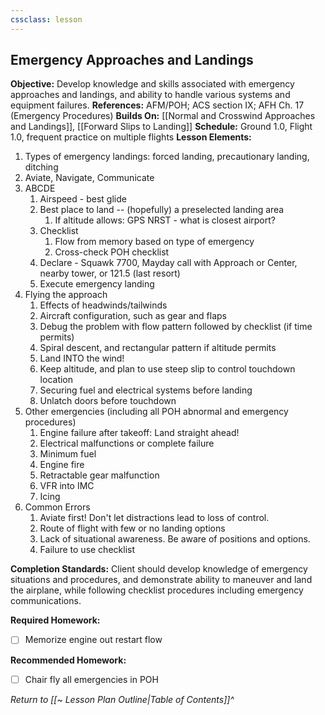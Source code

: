 ```yaml
---
cssclass: lesson
---
```

## Emergency Approaches and Landings

**Objective:** Develop knowledge and skills associated with emergency approaches and landings, and ability to handle various systems and equipment failures.
**References:** AFM/POH; ACS section IX; AFH Ch. 17 (Emergency Procedures)
**Builds On:** [[Normal and Crosswind Approaches and Landings]], [[Forward Slips to Landing]]
**Schedule:** Ground 1.0, Flight 1.0, frequent practice on multiple flights
**Lesson Elements:**
1. Types of emergency landings: forced landing, precautionary landing, ditching
2. Aviate, Navigate, Communicate
3. ABCDE
	1. Airspeed - best glide
	2. Best place to land -- (hopefully) a preselected landing area
		1. If altitude allows: GPS NRST - what is closest airport?
	3. Checklist
		1.  Flow from memory based on type of emergency
		2. Cross-check POH checklist
	4. Declare - Squawk 7700, Mayday call with Approach or Center, nearby tower, or 121.5 (last resort)
	5. Execute emergency landing
4. Flying the approach
	1. Effects of headwinds/tailwinds
	2. Aircraft configuration, such as gear and flaps
	3. Debug the problem with flow pattern followed by checklist (if time permits)
	4. Spiral descent, and rectangular pattern if altitude permits
	5. Land INTO the wind!
	6. Keep altitude, and plan to use steep slip to control touchdown location
	7. Securing fuel and electrical systems before landing
	8. Unlatch doors before touchdown
5. Other emergencies (including all POH abnormal and emergency procedures)
	1. Engine failure after takeoff: Land straight ahead!
	2. Electrical malfunctions or complete failure
	3. Minimum fuel
	4. Engine fire
	5. Retractable gear malfunction
	6. VFR into IMC
	7. Icing
6. Common Errors
	1. Aviate first! Don't let distractions lead to loss of control.
	2. Route of flight with few or no landing options
	3. Lack of situational awareness. Be aware of positions and options.
	4. Failure to use checklist

**Completion Standards:** Client should develop knowledge of emergency situations and procedures, and demonstrate ability to maneuver and land the airplane, while following checklist procedures including emergency communications.

**Required Homework:** 
- [ ] Memorize engine out restart flow

**Recommended Homework:** 
- [ ] Chair fly all emergencies in POH

*Return to [[~ Lesson Plan Outline|Table of Contents]]^*